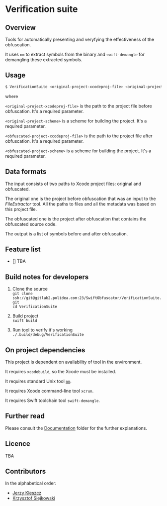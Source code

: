 # Verification suite

## Overview

Tools for automatically presenting and veryfying the effectiveness of the obfuscation.

It uses `nm` to extract symbols from the binary and `swift-demangle` for demangling these extracted symbols.

## Usage

```bash
$ VerificationSuite <original-project-xcodeproj-file> <original-project-scheme> <obfuscated-project-xcodeproj-file> <obfuscated-project-scheme>
```

where

`<original-project-xcodeproj-file>` is the path to the project file before obfuscation. It's a required parameter.

`<original-project-scheme>` is a scheme for building the project. It's a required parameter.

`<obfuscated-project-xcodeproj-file>` is the path to the project file after obfuscation. It's a required parameter.

`<obfuscated-project-scheme>` is a scheme for building the project. It's a required parameter.

## Data formats

The input consists of two paths to Xcode project files: original and obfuscated.

The original one is the project before obfuscation that was an input to the _FileExtractor_ tool. All the paths to files and all the metadata was based on this project file.

The obfuscated one is the project after obfuscation that contains the obfuscated source code.

The output is a list of symbols before and after obfuscation.

## Feature list

- [] TBA

## Build notes for developers

1. Clone the source  
   `git clone ssh://git@gitlab2.polidea.com:23/SwiftObfuscator/VerificationSuite.git`  
   `cd VerificationSuite`

2. Build project  
   `swift build`

3. Run tool to verify it's working  
   `./.build/debug/VerificationSuite`

## On project dependencies

This project is dependent on availability of tool in the environment.

It requires `xcodebuild`, so the Xcode must be installed.

It requires standard Unix tool [`nm`](https://en.wikipedia.org/wiki/Nm_(Unix)).

It requires Xcode command-line tool `xcrun`.

It requires Swift toolchain tool `swift-demangle`.

## Further read

Please consult the [Documentation](Documentation/) folder for the further explanations.

## Licence

TBA

## Contributors

In the alphabetical order:

* [Jerzy Kleszcz](mailto:jerzy.kleszcz@polidea.com)
* [Krzysztof Siejkowski](krzysztof.siejkowski@polidea.com)
